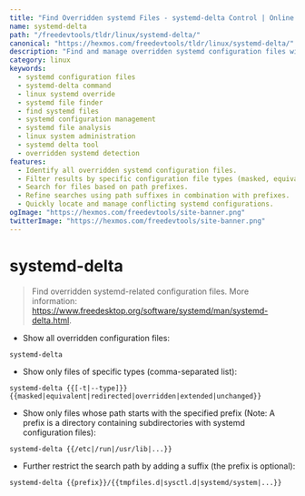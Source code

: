 ```yaml
---
title: "Find Overridden systemd Files - systemd-delta Control | Online Free DevTools by Hexmos"
name: systemd-delta
path: "/freedevtools/tldr/linux/systemd-delta/"
canonical: "https://hexmos.com/freedevtools/tldr/linux/systemd-delta/"
description: "Find and manage overridden systemd configuration files with systemd-delta. Identify masked, equivalent, redirected, and overridden files easily. Free online tool, no registration required."
category: linux
keywords:
  - systemd configuration files
  - systemd-delta command
  - linux systemd override
  - systemd file finder
  - find systemd files
  - systemd configuration management
  - systemd file analysis
  - linux system administration
  - systemd delta tool
  - overridden systemd detection
features:
  - Identify all overridden systemd configuration files.
  - Filter results by specific configuration file types (masked, equivalent, redirected, overridden, extended, unchanged).
  - Search for files based on path prefixes.
  - Refine searches using path suffixes in combination with prefixes.
  - Quickly locate and manage conflicting systemd configurations.
ogImage: "https://hexmos.com/freedevtools/site-banner.png"
twitterImage: "https://hexmos.com/freedevtools/site-banner.png"
---
```


# systemd-delta

> Find overridden systemd-related configuration files.
> More information: <https://www.freedesktop.org/software/systemd/man/systemd-delta.html>.

- Show all overridden configuration files:

`systemd-delta`

- Show only files of specific types (comma-separated list):

`systemd-delta {{[-t|--type]}} {{masked|equivalent|redirected|overridden|extended|unchanged}}`

- Show only files whose path starts with the specified prefix (Note: A prefix is a directory containing subdirectories with systemd configuration files):

`systemd-delta {{/etc|/run|/usr/lib|...}}`

- Further restrict the search path by adding a suffix (the prefix is optional):

`systemd-delta {{prefix}}/{{tmpfiles.d|sysctl.d|systemd/system|...}}`
